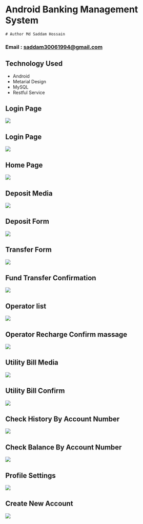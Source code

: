 # Android Banking Management System
```
# Author Md Saddam Hossain
```
### Email : saddam30061994@gmail.com

## Technology Used
- Android
- Metarial Design
- MySQL
- Restful Service

## Login Page

  ![](image/signupandroid.PNG)

## Login Page

  ![](image/login.PNG)

## Home Page

  ![](image/home.PNG)

## Deposit Media

  ![](image/depositmedia.PNG)

## Deposit Form

  ![](image/depositfome.PNG)

## Transfer Form

  ![](image/transferform.PNG)

## Fund Transfer Confirmation

  ![](image/confirmtransfer.PNG)

## Operator list

  ![](image/operator.PNG)

## Operator Recharge Confirm massage

  ![](image/rechargeconfirm.PNG)

## Utility Bill Media

  ![](image/utilityandroid.PNG)

## Utility Bill Confirm

  ![](image/utilityconfirm.PNG)

## Check History By Account Number

  ![](image/bankstatement.PNG)

## Check Balance By Account Number

  ![](image/checkbalance.PNG)

## Profile Settings

  ![](image/profilesettin.PNG)

## Create New Account

  ![](image/createaccount.PNG)

